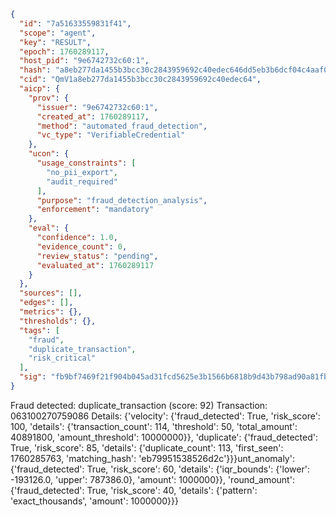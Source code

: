 ```json
{
  "id": "7a51633559831f41",
  "scope": "agent",
  "key": "RESULT",
  "epoch": 1760289117,
  "host_pid": "9e6742732c60:1",
  "hash": "a8eb277da1455b3bcc30c2843959692c40edec646dd5eb3b6dcf04c4aaf0bf19",
  "cid": "QmV1a8eb277da1455b3bcc30c2843959692c40edec64",
  "aicp": {
    "prov": {
      "issuer": "9e6742732c60:1",
      "created_at": 1760289117,
      "method": "automated_fraud_detection",
      "vc_type": "VerifiableCredential"
    },
    "ucon": {
      "usage_constraints": [
        "no_pii_export",
        "audit_required"
      ],
      "purpose": "fraud_detection_analysis",
      "enforcement": "mandatory"
    },
    "eval": {
      "confidence": 1.0,
      "evidence_count": 0,
      "review_status": "pending",
      "evaluated_at": 1760289117
    }
  },
  "sources": [],
  "edges": [],
  "metrics": {},
  "thresholds": {},
  "tags": [
    "fraud",
    "duplicate_transaction",
    "risk_critical"
  ],
  "sig": "fb9bf7469f21f904b045ad31fcd5625e3b1566b6818b9d43b798ad90a81fb79a"
}
```

Fraud detected: duplicate_transaction (score: 92)
Transaction: 063100270759086
Details: {'velocity': {'fraud_detected': True, 'risk_score': 100, 'details': {'transaction_count': 114, 'threshold': 50, 'total_amount': 40891800, 'amount_threshold': 10000000}}, 'duplicate': {'fraud_detected': True, 'risk_score': 85, 'details': {'duplicate_count': 113, 'first_seen': 1760285763, 'matching_hash': 'eb79951538526d2c'}}}unt_anomaly': {'fraud_detected': True, 'risk_score': 60, 'details': {'iqr_bounds': {'lower': -193126.0, 'upper': 787386.0}, 'amount': 1000000}}, 'round_amount': {'fraud_detected': True, 'risk_score': 40, 'details': {'pattern': 'exact_thousands', 'amount': 1000000}}}